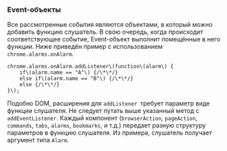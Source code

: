 ### Event-объекты

Все рассмотренные события являются объектами, в который можно добавить функцию слушатель. В свою очередь, когда происходит соответствующее событие, Event-объект выполнит помещённые в него функции. Ниже приведён пример с использованием `chrome.alarms.onAlarm`.

```
chrome.alarms.onAlarm.addListener\(function\(alarm\) {
    if\(alarm.name == "A"\) {/\*\*/}
    else if\(alarm.name == "B"\) {/\*\*/}
    else {/\*\*/}
}\);
```

Подобно DOM, расширения для `addListener `требует параметр виде функции слушателя. Не следует путать выше указанный метод с `addEventListener`. Каждый компонент \(`browserAction`, `pageAction`, `commands`, `tabs`, `alarms`, `bookmarks`, и т.д.\) передает разную структуру параметров в функцию слушателя. Из примера, слушатель получает аргумент типа `Alarm`.

